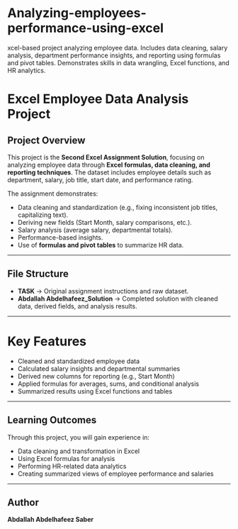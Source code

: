 # Analyzing-employees-performance-using-excel
xcel-based project analyzing employee data. Includes data cleaning, salary analysis, department performance insights, and reporting using formulas and pivot tables. Demonstrates skills in data wrangling, Excel functions, and HR analytics.
#  Excel Employee Data Analysis Project

##  Project Overview
This project is the **Second Excel Assignment Solution**, focusing on analyzing employee data through **Excel formulas, data cleaning, and reporting techniques**. The dataset includes employee details such as department, salary, job title, start date, and performance rating.  

The assignment demonstrates:
- Data cleaning and standardization (e.g., fixing inconsistent job titles, capitalizing text).
- Deriving new fields (Start Month, salary comparisons, etc.).
- Salary analysis (average salary, departmental totals).
- Performance-based insights.
- Use of **formulas and pivot tables** to summarize HR data.

---

##  File Structure
- **TASK** → Original assignment instructions and raw dataset.  
- **Abdallah Abdelhafeez_Solution** → Completed solution with cleaned data, derived fields, and analysis results.  

---

# Key Features
-  Cleaned and standardized employee data  
-  Calculated salary insights and departmental summaries  
-  Derived new columns for reporting (e.g., Start Month)  
-  Applied formulas for averages, sums, and conditional analysis  
-  Summarized results using Excel functions and tables  

---

## Learning Outcomes
Through this project, you will gain experience in:
- Data cleaning and transformation in Excel  
- Using Excel formulas for analysis  
- Performing HR-related data analytics  
- Creating summarized views of employee performance and salaries  

---

## Author
**Abdallah Abdelhafeez Saber**
